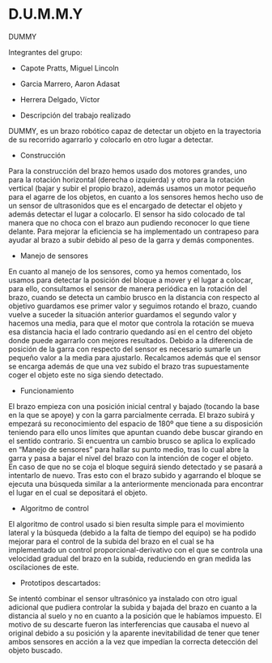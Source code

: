 # D.U.M.M.Y

DUMMY

Integrantes del grupo:
  * Capote Pratts, Miguel Lincoln
  * Garcia Marrero, Aaron Adasat
  * Herrera Delgado, Víctor

* Descripción del trabajo realizado

DUMMY, es un brazo robótico capaz de detectar un objeto en la trayectoria de su recorrido agarrarlo y colocarlo en otro lugar a 
detectar.

* Construcción

Para la construcción del brazo hemos usado dos motores grandes, uno para la rotación horizontal (derecha o izquierda) y otro para la 
rotación vertical (bajar y subir el propio brazo), además usamos un motor pequeño para el agarre de los objetos, en cuanto a los 
sensores hemos hecho uso de un sensor de ultrasonidos que es el encargado de detectar el objeto y además detectar el lugar a colocarlo. 
El sensor ha sido colocado de tal manera que no choca con el brazo aun pudiendo reconocer lo que tiene delante. 
Para mejorar la eficiencia se ha implementado un contrapeso para ayudar al brazo a subir debido al peso de la garra y demás componentes.

* Manejo de sensores

En cuanto al manejo de los sensores, como ya hemos comentado, los usamos para detectar la posición del bloque a mover y el lugar a 
colocar, para ello, consultamos el sensor de manera periódica en la rotación del brazo, cuando se detecta un cambio brusco en la 
distancia con respecto al objetivo guardamos ese primer valor y seguimos rotando el brazo, cuando vuelve a suceder la situación anterior 
guardamos el segundo valor y hacemos una media, para que el motor que controla la rotación se mueva esa distancia hacia el lado 
contrario quedando así en el centro del objeto donde puede agarrarlo con mejores resultados. Debido a la diferencia de posición de la
garra con respecto del sensor es necesario sumarle un pequeño valor a la media para ajustarlo. Recalcamos además que el sensor se
encarga además de  que una vez subido el brazo tras supuestamente coger el objeto este no siga siendo detectado.
 
* Funcionamiento

El brazo empieza con una posición inicial central y bajado (tocando la base en la que se apoye) y con la garra parcialmente cerrada. El
brazo subirá y empezará su reconocimiento del espacio de 180º que tiene a su disposición teniendo para ello unos límites que apuntan
cuando debe buscar girando en el sentido contrario. Si encuentra un cambio brusco se aplica lo explicado en “Manejo de sensores” para
hallar su punto medio, tras lo cual abre la garra y pasa a bajar el nivel del brazo con la intención de coger el objeto. En caso de que
no se coja el bloque seguirá siendo detectado y se pasará a intentarlo de nuevo. Tras esto con el brazo subido y agarrando el bloque se
ejecuta una búsqueda similar a la anteriormente mencionada para encontrar el lugar en el cual se depositará el objeto.


* Algoritmo de control

El algoritmo de control usado si bien resulta simple para el movimiento lateral y la búsqueda (debido a la falta de tiempo del equipo)
se ha podido mejorar para el control de la subida del brazo en el cual se ha implementado un control proporcional-derivativo con el que
se controla una velocidad gradual del brazo en la subida, reduciendo en gran medida las oscilaciones de este.

* Prototipos descartados:

Se intentó combinar el sensor ultrasónico ya instalado con otro igual adicional que pudiera controlar la subida y bajada del brazo en
cuanto a la distancia al suelo y no en cuanto a la posición que le habíamos impuesto. El motivo de su descarte fueron las interferencias
que causaba el nuevo al original debido a su posición y la aparente inevitabilidad de tener que tener ambos sensores en acción a la vez
que impedían la correcta detección del objeto buscado.
